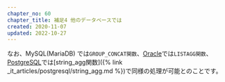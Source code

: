 ```yaml
---
chapter_no: 60
chapter_title: 補足4 他のデータベースでは
created: 2020-11-07
updated: 2022-10-27
---
```

なお、MySQL(MariaDB) では`GROUP_CONCAT関数`、[Oracle]({{link_to_it_oracle}})では`LISTAGG関数`、[PostgreSQL]({{link_to_it_postgresql}})では[string_agg関数]({% link _it_articles/postgresql/string_agg.md %})で同様の処理が可能とのことです。
